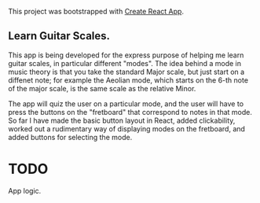This project was bootstrapped with [Create React App](https://github.com/facebook/create-react-app).

## Learn Guitar Scales.

This app is being developed for the express purpose of helping me learn guitar scales, in particular different "modes". The idea behind a mode in music theory is that you take the standard Major scale, but just start on a diffenet note; for example the Aeolian mode, which starts on the 6-th note of the major scale, is the same scale as the relative Minor.

The app will quiz the user on a particular mode, and the user will have to press the buttons on the "fretboard" that correspond to notes in that mode. So far I have made the basic button layout in React, added clickability, worked out a rudimentary way of displaying modes on the fretboard, and added buttons for selecting the mode.

# TODO

App logic.
